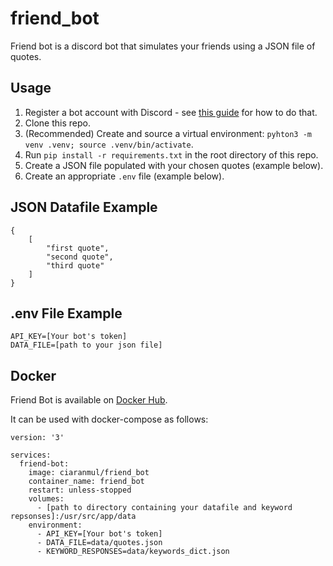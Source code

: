 # friend_bot

Friend bot is a discord bot that simulates your friends using a JSON file of quotes.

## Usage ##

1. Register a bot account with Discord - see [this guide](https://discordpy.readthedocs.io/en/stable/discord.html#discord-intro) for how to do that.
1. Clone this repo.
1. (Recommended) Create and source a virtual environment: `pyhton3 -m venv .venv; source .venv/bin/activate`.
1. Run `pip install -r requirements.txt` in the root directory of this repo.
1. Create a JSON file populated with your chosen quotes (example below).
1. Create an appropriate `.env` file (example below).

## JSON Datafile Example ##

```
{
    [
        "first quote",
        "second quote",
        "third quote"
    ]
}
```

## .env File Example ##

```
API_KEY=[Your bot's token]
DATA_FILE=[path to your json file]
```

## Docker ##

Friend Bot is available on [Docker Hub](https://hub.docker.com/repository/docker/ciaranmul/friend_bot).

It can be used with docker-compose as follows:

```
version: '3'

services:
  friend-bot:
    image: ciaranmul/friend_bot
    container_name: friend_bot
    restart: unless-stopped
    volumes:
      - [path to directory containing your datafile and keyword repsonses]:/usr/src/app/data
    environment:
      - API_KEY=[Your bot's token]
      - DATA_FILE=data/quotes.json
      - KEYWORD_RESPONSES=data/keywords_dict.json
```
